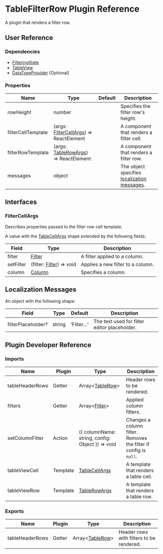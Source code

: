 # TableFilterRow Plugin Reference

A plugin that renders a filter row.

## User Reference

### Dependencies

- [FilteringState](filtering-state.md)
- [TableView](table-view.md)
- [DataTypeProvider](data-type-provider.md) [Optional]

### Properties

Name | Type | Default | Description
-----|------|---------|------------
rowHeight | number | | Specifies the filter row's height.
filterCellTemplate | (args: [FilterCellArgs](#filter-cell-args)) => ReactElement | | A component that renders a filter cell.
filterRowTemplate | (args: [TableRowArgs](table-view.md#table-row-args)) => ReactElement | | A component that renders a filter row.
messages | object | | The object specifies [localization messages](#localization-messages).

## Interfaces

### <a name="filter-cell-args"></a>FilterCellArgs

Describes properties passed to the filter row cell template.

A value with the [TableCellArgs](table-view.md#table-cell-args) shape extended by the following fields:

Field | Type | Description
------|------|------------
filter | [Filter](filtering-state.md#filter) | A filter applied to a column.
setFilter | (filter: [Filter](filtering-state.md#filter)) => void | Applies a new filter to a column.
column | [Column](grid.md#column) | Specifies a column.

## Localization Messages

An object with the following shape:

Field | Type | Default | Description
------|------|---------|------------
filterPlaceholder? | string | 'Filter...' | The text used for filter editor placeholder.

## Plugin Developer Reference

### Imports

Name | Plugin | Type | Description
-----|--------|------|------------
tableHeaderRows | Getter | Array&lt;[TableRow](table-view.md#table-row)&gt; | Header rows to be rendered.
filters | Getter | Array&lt;[Filter](filtering-state.md#filter)&gt; | Applied column filters.
setColumnFilter | Action | ({ columnName: string, config: Object }) => void | Changes a column filter. Removes the filter if config is `null`.
tableViewCell | Template | [TableCellArgs](table-view.md#table-cell-args) | A template that renders a table cell.
tableViewRow | Template | [TableRowArgs](table-view.md#table-row-args) | A template that renders a table row.

### Exports

Name | Plugin | Type | Description
-----|--------|------|------------
tableHeaderRows | Getter | Array&lt;[TableRow](table-view.md#table-row)&gt; | Header rows with filters to be rendered.
